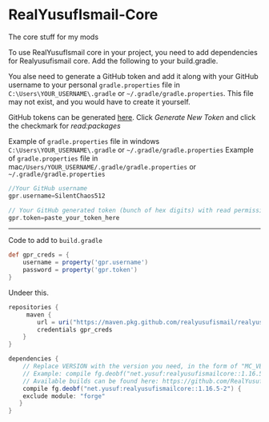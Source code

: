 # RealYusufIsmail-Core
The core stuff for my mods


To use RealYusufIsmail core in your project, you need to add dependencies for Realyusufismail core. Add the following to your build.gradle.

You alse need to generate a GitHub token and add it along with your GitHub username to your personal `gradle.properties` file in `C:\Users\YOUR_USERNAME\.gradle` or `~/.gradle/gradle.properties`. This file may not exist, and you would have to create it yourself.

GitHub tokens can be generated [here](https://github.com/settings/tokens). Click _Generate New Token_ and click the checkmark for _read:packages_

Example of `gradle.properties` file in windows `C:\Users\YOUR_USERNAME\.gradle` or `~/.gradle/gradle.properties`
Example of `gradle.properties` file in mac`/Users/YOUR_USERNAME/.gradle/gradle.properties` or `~/.gradle/gradle.properties`


```gradle
//Your GitHub username
gpr.username=SilentChaos512

// Your GitHub generated token (bunch of hex digits) with read permission
gpr.token=paste_your_token_here
```

-----------------------------------

Code to add to `build.gradle`
```gradle
def gpr_creds = {
    username = property('gpr.username')
    password = property('gpr.token')
}
```
Undeer this.

```gradle
repositories {
     maven {
        url = uri("https://maven.pkg.github.com/realyusufismail/realyusufismail-core")
        credentials gpr_creds
    }
}
```

```gradle
dependencies {
    // Replace VERSION with the version you need, in the form of "MC_VERSION-MOD_VERSION"
    // Example: compile fg.deobf("net.yusuf:realyusufismailcore::1.16.5-2") {
    // Available builds can be found here: https://github.com/RealYusufIsmail/RealYusufIsmail-Core/packages/866444
    compile fg.deobf("net.yusuf:realyusufismailcore::1.16.5-2") {
    exclude module: "forge"
   }
}
```
